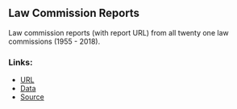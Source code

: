 
Law Commission Reports
---

Law commission reports (with report URL) from all twenty one law commissions (1955 - 2018). 

### Links:
* [URL]()
* [Data](data/)
* [Source](http://lawcommissionofindia.nic.in/)

